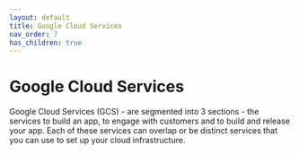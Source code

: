 ```yaml
---
layout: default
title: Google Cloud Services
nav_order: 7
has_children: true
---
```


# Google Cloud Services

Google Cloud Services (GCS) - are segmented into 3 sections - the services to build an app, to engage with customers and to build and release your app. Each of these services can overlap or be distinct services that you can use to set up your cloud infrastructure.